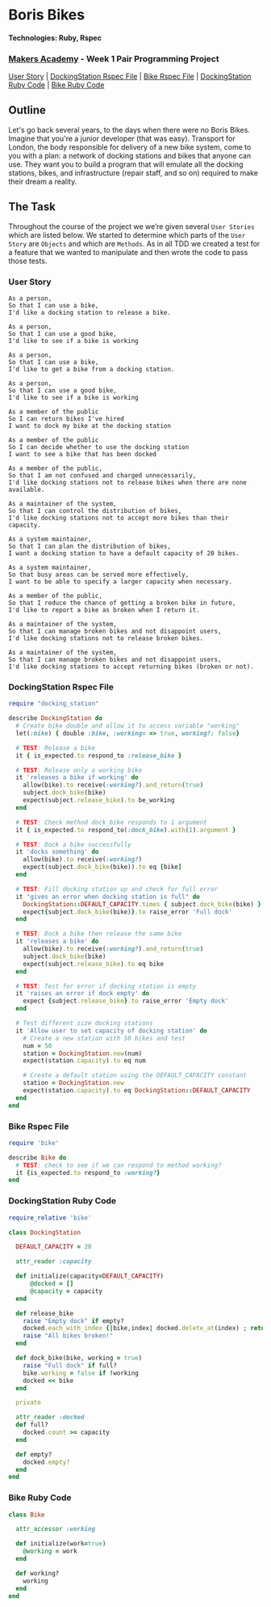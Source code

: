 # Boris Bikes
#### Technologies: Ruby, Rspec
### [Makers Academy](http://www.makersacademy.com) - Week 1 Pair Programming Project

[User Story](#Story) | [DockingStation Rspec File](#D_Rspec) | [Bike Rspec File](#B_Rspec) | [DockingStation Ruby Code](#D_Code) | [Bike Ruby Code](#B_Code)

## <a name="Outline">Outline</a>
Let's go back several years, to the days when there were no Boris Bikes. Imagine that you're a junior developer (that was easy). Transport for London, the body responsible for delivery of a new bike system, come to you with a plan: a network of docking stations and bikes that anyone can use. They want you to build a program that will emulate all the docking stations, bikes, and infrastructure (repair staff, and so on) required to make their dream a reality.

## <a name="Task">The Task</a>
Throughout the course of the project we we’re given several `User Stories` which are listed below. We started to determine which parts of the `User Story` are `Objects` and which are `Methods`. As in all TDD we created a test for a feature that we wanted to manipulate and then wrote the code to pass those tests.

### <a name="Story">User Story</a>
```
As a person,
So that I can use a bike,
I'd like a docking station to release a bike.

As a person,
So that I can use a good bike,
I'd like to see if a bike is working

As a person,
So that I can use a bike,
I'd like to get a bike from a docking station.

As a person,
So that I can use a good bike,
I'd like to see if a bike is working

As a member of the public
So I can return bikes I've hired
I want to dock my bike at the docking station

As a member of the public
So I can decide whether to use the docking station
I want to see a bike that has been docked

As a member of the public,
So that I am not confused and charged unnecessarily,
I'd like docking stations not to release bikes when there are none available.

As a maintainer of the system,
So that I can control the distribution of bikes,
I'd like docking stations not to accept more bikes than their capacity.

As a system maintainer,
So that I can plan the distribution of bikes,
I want a docking station to have a default capacity of 20 bikes.

As a system maintainer,
So that busy areas can be served more effectively,
I want to be able to specify a larger capacity when necessary.

As a member of the public,
So that I reduce the chance of getting a broken bike in future,
I'd like to report a bike as broken when I return it.

As a maintainer of the system,
So that I can manage broken bikes and not disappoint users,
I'd like docking stations not to release broken bikes.

As a maintainer of the system,
So that I can manage broken bikes and not disappoint users,
I'd like docking stations to accept returning bikes (broken or not).
```

### <a name="D_Rspec">DockingStation Rspec File</a>
```ruby
require "docking_station"

describe DockingStation do
  # Create bike double and allow it to access variable "working"
  let(:bike) { double :bike, :working= => true, working?: false}

  # TEST: Release a bike
  it { is_expected.to respond_to :release_bike }

  # TEST: Release only a working bike
  it 'releases a bike if working' do
    allow(bike).to receive(:working?).and_return(true)
    subject.dock_bike(bike)
    expect(subject.release_bike).to be_working
  end

  # TEST: Check method dock_bike responds to 1 argument
  it { is_expected.to respond_to(:dock_bike).with(1).argument }

  # TEST: Dock a bike successfully
  it 'docks something' do
    allow(bike).to receive(:working?)
    expect(subject.dock_bike(bike)).to eq [bike]
  end

  # TEST: Fill docking station up and check for full error
  it "gives an error when docking station is full" do
    DockingStation::DEFAULT_CAPACITY.times { subject.dock_bike(bike) }
    expect{subject.dock_bike(bike)}.to raise_error 'Full dock'
  end

  # TEST: Dock a bike then release the same bike
  it 'releases a bike' do
    allow(bike).to receive(:working?).and_return(true)
    subject.dock_bike(bike)
    expect(subject.release_bike).to eq bike
  end

  # TEST: Test for error if docking station is empty
  it 'raises an error if dock empty' do
    expect {subject.release_bike}.to raise_error 'Empty dock'
  end

  # Test different size docking stations
  it 'Allow user to set capacity of docking station' do
    # Create a new station with 50 bikes and test
    num = 50
    station = DockingStation.new(num)
    expect(station.capacity).to eq num

    # Create a default station using the DEFAULT_CAPACITY constant
    station = DockingStation.new
    expect(station.capacity).to eq DockingStation::DEFAULT_CAPACITY
  end
end
```

### <a name="B_Rspec">Bike Rspec File</a>
```ruby
require 'bike'

describe Bike do
  # TEST: check to see if we can respond to method working?
  it {is_expected.to respond_to :working?}
end
```

### <a name="D_Code">DockingStation Ruby Code</a>
```ruby
require_relative 'bike'

class DockingStation

  DEFAULT_CAPACITY = 20

  attr_reader :capacity

  def initialize(capacity=DEFAULT_CAPACITY)
      @docked = []
      @capacity = capacity
  end

  def release_bike
    raise "Empty dock" if empty?
    docked.each_with_index {|bike,index| docked.delete_at(index) ; return bike if bike.working? }
    raise "All bikes broken!"
  end

  def dock_bike(bike, working = true)
    raise "Full dock" if full?
    bike.working = false if !working
    docked << bike
  end

  private

  attr_reader :docked
  def full?
    docked.count >= capacity
  end

  def empty?
    docked.empty?
  end
end
```

### <a name="B_Code">Bike Ruby Code</a>
```ruby
class Bike

  attr_accessor :working

  def initialize(work=true)
    @working = work
  end

  def working?
    working
  end
end
```
